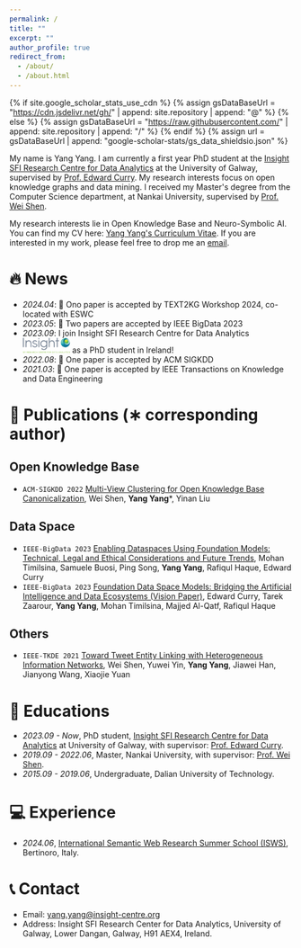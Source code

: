 ```yaml
---
permalink: /
title: ""
excerpt: ""
author_profile: true
redirect_from: 
  - /about/
  - /about.html
---
```


{% if site.google_scholar_stats_use_cdn %}
{% assign gsDataBaseUrl = "https://cdn.jsdelivr.net/gh/" | append: site.repository | append: "@" %}
{% else %}
{% assign gsDataBaseUrl = "https://raw.githubusercontent.com/" | append: site.repository | append: "/" %}
{% endif %}
{% assign url = gsDataBaseUrl | append: "google-scholar-stats/gs_data_shieldsio.json" %}

<span class='anchor' id='about-me'></span>
My name is Yang Yang. I am currently a first year PhD student at the [Insight SFI Research Centre for Data Analytics](https://www.insight-centre.org) at the University of Galway, supervised by [Prof. Edward Curry](https://edwardcurry.org). My research interests focus on open knowledge graphs and data mining. I received my Master's degree from the Computer Science department, at Nankai University, supervised by [Prof. Wei Shen](https://scholar.google.com/citations?user=Q_U6r_YAAAAJ&hl=en&authuser=1). 

My research interests lie in Open Knowledge Base and Neuro-Symbolic AI. You can find my CV here: [Yang Yang's Curriculum Vitae](../assets/Curriculum_Vitae.pdf). If you are interested in my work, please feel free to drop me an [email](mailto:yang.yang@insight-centre.org). 


# 🔥 News
- *2024.04*: 🎉 Ono paper is accepted by TEXT2KG Workshop 2024, co-located with ESWC
- *2023.05*: 🎉 Two papers are accepted by IEEE BigData 2023
- *2023.09*: I join Insight SFI Research Centre for Data Analytics <img src='./images/INSIGHT LOGO.png' style='width: 6em;'> as a PhD student in Ireland!
- *2022.08*: 🎉 One paper is accepted by ACM SIGKDD
- *2021.03*: 🎉 One paper is accepted by IEEE Transactions on Knowledge and Data Engineering


# 📝 Publications (∗ corresponding author)

## Open Knowledge Base
- ``ACM-SIGKDD 2022`` [Multi-View Clustering for Open Knowledge Base Canonicalization](https://dl.acm.org/doi/pdf/10.1145/3534678.3539449), Wei Shen, **Yang Yang***, Yinan Liu

## Data Space
- `IEEE-BigData 2023` [Enabling Dataspaces Using Foundation Models: Technical, Legal and Ethical Considerations and Future Trends](https://drive.google.com/file/d/1pHXlfak9GEc0Z5LBGY3x7HvKhlbvSFla/view), Mohan Timilsina, Samuele Buosi, Ping Song, **Yang Yang**, Rafiqul Haque, Edward Curry
- ``IEEE-BigData 2023`` [Foundation Data Space Models: Bridging the Artificial Intelligence and Data Ecosystems (Vision Paper)](https://drive.google.com/file/d/1tg188Hmcf2UZfPNU85NgRhaFfhiK_vg5/view), Edward Curry, Tarek Zaarour, **Yang Yang**, Mohan Timilsina, Majjed Al-Qatf, Rafiqul Haque

## Others
- ``IEEE-TKDE 2021`` [Toward Tweet Entity Linking with Heterogeneous Information Networks](https://drive.google.com/file/d/1OXgXAR6FQsnNHFkYkdKYR9XvXrhDcDja/view), Wei Shen, Yuwei Yin, **Yang Yang**, Jiawei Han, Jianyong Wang, Xiaojie Yuan


# 📖 Educations
- *2023.09 - Now*, PhD student, [Insight SFI Research Centre for Data Analytics](https://www.insight-centre.org) at University of Galway, with supervisor: [Prof. Edward Curry](https://edwardcurry.org).
- *2019.09 - 2022.06*, Master, Nankai University, with supervisor: [Prof. Wei Shen](https://scholar.google.com/citations?user=Q_U6r_YAAAAJ&hl=en&authuser=1).
- *2015.09 - 2019.06*, Undergraduate, Dalian University of Technology.


# 💻 Experience
- *2024.06*, [International Semantic Web Research Summer School (ISWS)](https://2024.semanticwebschool.org), Bertinoro, Italy.


# 📞 Contact
- Email: yang.yang@insight-centre.org
- Address: Insight SFI Research Center for Data Analytics, University of Galway, Lower Dangan, Galway, H91 AEX4, Ireland.